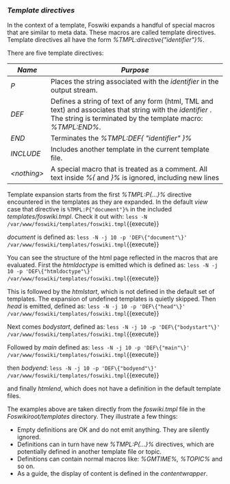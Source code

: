 ### _Template directives_
In the context of a template, Foswiki expands a handful of special macros that are similar to meta data.
These macros are called template directives. Template directives all have the form _%TMPL:directive{"identifier"}%_.

There are five template directives:

| *Name* | *Purpose* |
|--------|-----------|
| _P_      |Places the string associated with the _identifier_ in the output stream. | 
| _DEF_ |Defines a string of text of any form (html, TML  and text) and associates that string with the _identifier_ .  The string is terminated by  the template macro: _%TMPL:END%_. |
| _END_ |Terminates the _%TMPL:DEF{ "identifier" }%_ |
| _INCLUDE_ |Includes another template in the current template file. |
| _&lt;nothing>_ |A special macro that is treated as a comment. All text inside _%{_ and _}%_ is ignored, including new lines |

Template expansion starts from the first _%TMPL:P{...}%_ directive encountered in the templates as they are expanded.
In the default _view_ case that directive is `%TMPL:P{"document"}%` in the included _templates/foswiki.tmpl_.
Check it out with:
`less -N /var/www/foswiki/templates/foswiki.tmpl`{{execute}}

_document_ is defined as:
`less -N -j 10 -p 'DEF\{"document"\}' /var/www/foswiki/templates/foswiki.tmpl`{{execute}}

You can see the structure of the html page reflected in the macros that are evaluated. First the _htmldoctype_ is emitted which is defined as:
`less -N -j 10 -p 'DEF\{"htmldoctype"\}' /var/www/foswiki/templates/foswiki.tmpl`{{execute}}

This is followed by the _htmlstart_, which is not defined in the default set of templates.
The expansion of undefined templates is quietly skipped.  Then _head_ is emitted, defined as:
`less -N -j 10 -p 'DEF\{"head"\}' /var/www/foswiki/templates/foswiki.tmpl`{{execute}}

Next comes _bodystart_,  defined as:
`less -N -j 10 -p 'DEF\{"bodystart"\}' /var/www/foswiki/templates/foswiki.tmpl`{{execute}}

Followed by _main_ defined as:
`less -N -j 10 -p 'DEF\{"main"\}' /var/www/foswiki/templates/foswiki.tmpl`{{execute}}

then _bodyend_:
`less -N -j 10 -p 'DEF\{"bodyend"\}' /var/www/foswiki/templates/foswiki.tmpl`{{execute}}

and finally _htmlend_, which does not have a definition in the default template files.

The examples above are taken directly from the _foswiki.tmpl_ file in the _Foswikiroot/templates_ directory. They illustrate a few things:
*   Empty definitions are OK and do not emit anything. They are silently ignored.
*   Definitions can in turn have new _%TMPL:P{...}%_ directives, which are potentially defined in another template file or topic.
*   Definitions can contain normal macros like: _%GMTIME%, %TOPIC%_ and so on. 
*   As a guide, the display of content is defined in the _contentwrapper_. 


